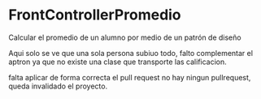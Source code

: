 # FrontControllerPromedio
Calcular el promedio de un alumno por medio de un patrón de diseño

Aqui solo se ve que una sola persona subiuo todo, falto complementar el aptron ya que no existe una clase que transporte las calificacion.

falta aplicar  de forma correcta el pull request no hay ningun pullrequest, queda invalidado el proyecto.
